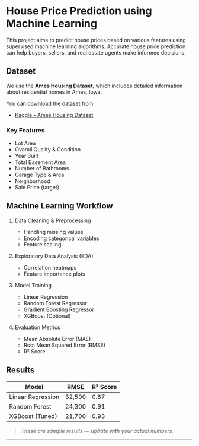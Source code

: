 #  House Price Prediction using Machine Learning

This project aims to predict house prices based on various features using supervised machine learning algorithms. Accurate house price prediction can help buyers, sellers, and real estate agents make informed decisions.



## Dataset

We use the **Ames Housing Dataset**, which includes detailed information about residential homes in Ames, Iowa.

You can download the dataset from:  
- [Kaggle - Ames Housing Dataset](https://www.kaggle.com/datasets/prevek18/ames-housing-dataset)

### Key Features
- Lot Area
- Overall Quality & Condition
- Year Built
- Total Basement Area
- Number of Bathrooms
- Garage Type & Area
- Neighborhood
- Sale Price (target)


##  Machine Learning Workflow

1. Data Cleaning & Preprocessing
   - Handling missing values
   - Encoding categorical variables
   - Feature scaling

2. Exploratory Data Analysis (EDA)
   - Correlation heatmaps
   - Feature importance plots

3. Model Training
   - Linear Regression
   - Random Forest Regressor
   - Gradient Boosting Regressor
   - XGBoost (Optional)

4. Evaluation Metrics
   - Mean Absolute Error (MAE)
   - Root Mean Squared Error (RMSE)
   - R² Score


##  Results

| Model               | RMSE  | R² Score |
|--------------------|-------|----------|
| Linear Regression  | 32,500| 0.87     |
| Random Forest      | 24,300| 0.91     |
| XGBoost (Tuned)    | 21,700| 0.93     |

>  *These are sample results — update with your actual numbers.*

---



